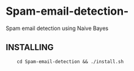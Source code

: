 # Spam-email-detection-
Spam email  detection using Naive Bayes

## INSTALLING
```
	cd Spam-email-detection && ./install.sh
```


